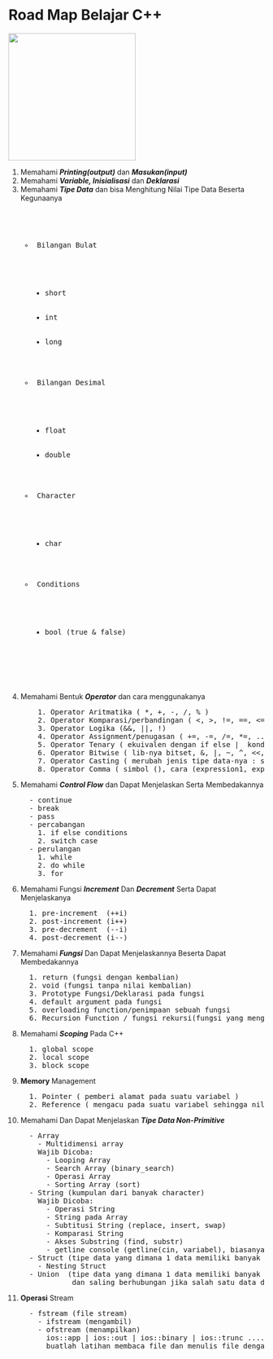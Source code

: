 <h1>Road Map Belajar C++</h1>
<img src="https://img.icons8.com/all/500/c-plus-plus-logo.png", width=250px, height=250px />

<ol>
  <li>Memahami <b><i>Printing(output)</i></b> dan <b><i>Masukan(input)</i></b></li>
  <li>Memahami <b><i>Variable, Inisialisasi</i></b> dan <b><i>Deklarasi</i></b></li>
  <li>Memahami <b><i>Tipe Data</i></b> dan bisa Menghitung Nilai Tipe Data Beserta Kegunaanya</li>
  <pre>
  <ul>
    <li> Bilangan Bulat </li>
    <ul>
      <li>short</li>
      <li>int</li>
      <li>long</li>
    </ul>
    <li> Bilangan Desimal </li>
    <ul>
      <li>float</li>
      <li>double</li>
    </ul>
    <li> Character </li>
    <ul>
      <li>char</li>
    </ul>
    <li> Conditions </li>
    <ul>
      <li>bool (true & false)</li>
    </ul>
  </ul>
  </pre>

  <li> Memahami Bentuk <b><i>Operator</i></b> dan cara menggunakanya </li>
    <pre>
    1. Operator Aritmatika ( *, +, -, /, % )
    2. Operator Komparasi/perbandingan ( <, >, !=, ==, <=, >= )
    3. Operator Logika (&&, ||, !)
    4. Operator Assignment/penugasan ( +=, -=, /=, *=, ... )
    5. Operator Tenary ( ekuivalen dengan if else |  kondisi ? action1 : action2)
    6. Operator Bitwise ( lib-nya bitset, &, |, ~, ^, <<, >> )
    7. Operator Casting ( merubah jenis tipe data-nya : simbo (tipe datanya))
    8. Operator Comma ( simbol (), cara (expression1, expression2, expression3, ....) )</pre>

<li> Memahami <b><i>Control Flow</i></b> dan Dapat Menjelaskan Serta Membedakannya </li>
<pre>
  - continue
  - break
  - pass
  - percabangan
    1. if else conditions
    2. switch case
  - perulangan
    1. while
    2. do while
    3. for</pre>

<li> Memahami Fungsi <b><i>Increment</i></b> Dan <b><i>Decrement</i></b> Serta Dapat Menjelaskanya</li>
<pre>
  1. pre-increment  (++i)
  2. post-increment (i++)
  3. pre-decrement  (--i)
  4. post-decrement (i--)</pre>

<li> Memahami <b><i>Fungsi</i></b> Dan Dapat Menjelaskannya Beserta Dapat Membedakannya</li>
<pre>
  1. return (fungsi dengan kembalian)
  2. void (fungsi tanpa nilai kembalian)
  3. Prototype Fungsi/Deklarasi pada fungsi
  4. default argument pada fungsi
  5. overloading function/penimpaan sebuah fungsi
  6. Recursion Function / fungsi rekursi(fungsi yang mengulang dirinya sendiri)</pre>

<li> Memahami <b><i>Scoping</i></b> Pada C++ </li>
<pre>
  1. global scope
  2. local scope
  3. block scope</pre>
 
<li> <b>Memory</b> Management </li>
<pre>
  1. Pointer ( pemberi alamat pada suatu variabel )
  2. Reference ( mengacu pada suatu variabel sehingga nilai dan alamatnya sama )</pre>

<li> Memahami Dan Dapat Menjelaskan <b><i>Tipe Data Non-Primitive</i></b> </li>
<pre>
  - Array
    - Multidimensi array
    Wajib Dicoba:
      - Looping Array
      - Search Array (binary_search)
      - Operasi Array
      - Sorting Array (sort)
  - String (kumpulan dari banyak character)
    Wajib Dicoba:
      - Operasi String
      - String pada Array
      - Subtitusi String (replace, insert, swap)
      - Komparasi String
      - Akses Substring (find, substr)
      - getline console (getline(cin, variabel), biasanya untuk input kalimat)
  - Struct (tipe data yang dimana 1 data memiliki banyak komponen/element-element)
    - Nesting Struct
  - Union  (tipe data yang dimana 1 data memiliki banyak komponen/element-element, 
            dan saling berhubungan jika salah satu data diubah maka yang lainnya akan berubah)</pre>
            
<li><b>Operasi</b> Stream</li>
<pre>
  - fstream (file stream)
    - ifstream (mengambil)
    - ofstream (menampilkan)
      ios::app | ios::out | ios::binary | ios::trunc ....
      buatlah latihan membaca file dan menulis file dengan binary</pre>
</ol>
